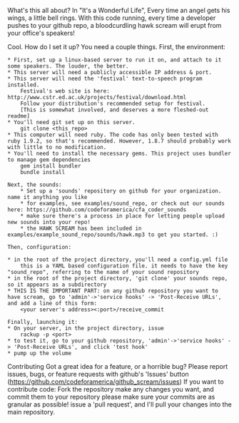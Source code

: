 What's this all about?
	In "It's a Wonderful Life", Every time an angel gets his wings, a little bell rings.
	With this code running, every time a developer pushes to your github repo, a bloodcurdling hawk scream will erupt from your office's speakers!

Cool. How do I set it up?
	You need a couple things. First, the environment:
	
	* First, set up a linux-based server to run it on, and attach to it some speakers. The louder, the better.
	* This server will need a publicly accessible IP address & port.
	* This server will need the 'festival' text-to-speech program installed.
		Festival's web site is here: http://www.cstr.ed.ac.uk/projects/festival/download.html
		Follow your distribution's recommended setup for festival.
		[This is somewhat involved, and deserves a more fleshed-out readme]
	* You'll need git set up on this server.
		git clone <this_repo>
	* This computer will need ruby. The code has only been tested with ruby 1.9.2, so that's recommended. However, 1.8.7 should probably work with little to no modification.
	* You'll need to install the necessary gems. This project uses bundler to manage gem dependencies
		gem install bundler
		bundle install
	
	Next, the sounds:
		* Set up a 'sounds' repository on github for your organization. name it anything you like
		* for examples, see examples/sound_repo, or check out our sounds here: https://github.com/codeforamerica/cfa_coder_sounds
		* make sure there's a process in place for letting people upload new sounds into your repo!
		* the HAWK SCREAM has been included in examples/example_sound_repo/sounds/hawk.mp3 to get you started. :)
	
	Then, configuration:
	
	* in the root of the project directory, you'll need a config.yml file
		this is a YAML based configuration file. it needs to have the key "sound_repo", referring to the name of your sound repository
	* in the root of the project directory, 'git clone' your sounds repo, so it appears as a subdirectory
	* THIS IS THE IMPORTANT PART: on any github repository you want to have scream, go to 'admin'->'service hooks' -> 'Post-Receive URLs', and add a line of this form:
		<your server's address><:port>/receive_commit
	
	Finally, launching it:
	* On your server, in the project directory, issue
		rackup -p <port>
	* to test it, go to your github repository, 'admin'->'service hooks' -> 'Post-Receive URLs', and click 'test hook'
	* pump up the volume

Contributing
	Got a great idea for a feature, or a horrible bug?
	Please report issues, bugs, or feature requests with github's 'Issues' button (https://github.com/codeforamerica/github_scream/issues)
	If you want to contribute code:
		Fork the repository
		make any changes you want, and commit them to your repository
			please make sure your commits are as granular as possible!
		issue a 'pull request', and I'll pull your changes into the main repository.
